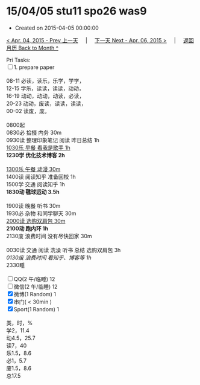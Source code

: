 # 15/04/05 stu11 spo26 was9

- Created on 2015-04-05 00:00:00

[< Apr. 04, 2015 - Prev 上一天](_archived/lifelogs/2015/04/d04.md) &nbsp; &nbsp; | &nbsp; &nbsp; [下一天 Next - Apr. 06, 2015 >](_archived/lifelogs/2015/04/d06.md) &nbsp; &nbsp; |  &nbsp; &nbsp; [返回月历 Back to Month ^](_archived/lifelogs/2015/04/index.md)
<br/><div>Pri Tasks:<br/><input type="checkbox" />1. prepare paper</div><div><div><br/></div>08-11 必读，读乐，乐学，学学，<br/>12-15 学乐，读读，读读，动动，<br/>16-19 动动，动动，动读，必读，<br/>20-23 动动，废读，读读，读读，</div><div>00-02 读废，废。<br/><div><br/></div>0800起</div><div>0830必 拾掇 内务 30m<br/>0930读 整理印象笔记 阅读 昨日总结 1h</div><div><u>1030乐 早餐 看我是歌手 1h</u></div><div><b>1230学 优化技术博客 2h</b><div><br/></div><u>1300乐 午餐 动漫 30m</u></div><div>1400读 阅读知乎 准备回校 1h</div><div>1500学 交通 阅读知乎 1h</div><div><b>1830动 毽球运动 3.5h</b><div><br/></div>1900读 晚餐 听书 30m</div><div>1930必 杂物 和同学聊天 30m</div><div><u>2000读 选购双肩包 30m</u></div><div><b>2100动 跑内环 1h</b></div><div>2130废 浪费时间 没有尽快回家 30m</div><div><br/></div><div>0030读 交通 阅读 洗澡 听书 总结 选购双肩包 3h</div><div><i>0130废 浪费时间 看知乎、博客等 1h</i> </div><div>2330睡</div><div><br/></div><div><input type="checkbox" />QQ(2 午/临睡) 12<br/><input type="checkbox" />微信(2 午/临睡) 12<br/><input type="checkbox" checked="true" />微博(1 Random) 1</div><div><input type="checkbox" checked="true" />串门( < 30min ) </div><div><input type="checkbox" checked="true" />Sport(1 Random) 1<br/><div><br/></div>类，时，%<br/>学2，11.4<br/>动4.5，25.7<br/>读7，40<br/>乐1.5，8.6<br/>必1，5.7<br/>废1.5，8.6<br/>总17.5</div>

